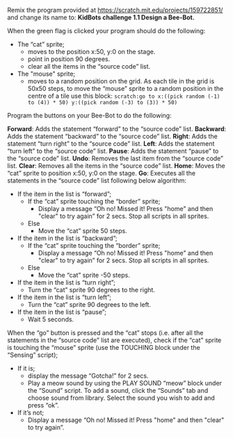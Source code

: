 Remix the program provided at https://scratch.mit.edu/projects/159722851/ and change its name to: **KidBots challenge 1.1 Design a Bee-Bot.**

When the green flag is clicked your program should do the following:

  -   The “cat” sprite;
      +   moves to the position x:50, y:0 on the stage.
      +   point in position 90 degrees.
      +   clear all the items in the “source code” list.
  -   The "mouse" sprite;
      +   moves to a random position on the grid. As each tile in the grid is 50x50 steps, to move the “mouse” sprite to a random position in the centre of a tile use this block: `scratch:go to x:((pick random (-1) to (4)) * 50) y:((pick random (-3) to (3)) * 50)`

Program the buttons on your Bee-Bot to do the following:

**Forward**: Adds the statement “forward” to the “source code” list.
**Backward**: Adds the statement “backward” to the “source code” list.
**Right**: Adds the statement “turn right” to the “source code” list.
**Left**: Adds the statement “turn left” to the “source code” list.
**Pause**: Adds the statement “pause” to the “source code” list.
**Undo**: Removes the last item from the “source code” list.
**Clear**: Removes all the items in the “source code” list.
**Home**: Moves the “cat” sprite to position x:50, y:0 on the stage.
**Go**: Executes all the statements in the “source code” list following below algorithm:

  -   If the item in the list is “forward”;
      +   If the “cat” sprite touching the “border” sprite;
          *   Display a message “Oh no! Missed it! Press "home" and then "clear" to try again” for 2 secs. Stop all scripts in all sprites.
      +   Else
          *   Move the “cat” sprite 50 steps.
  -   If the item in the list is “backward”;
      +   If the “cat” sprite touching the “border” sprite;
          *   Display a message “Oh no! Missed it! Press "home" and then "clear" to try again” for 2 secs. Stop all scripts in all sprites.
      +   Else
          *   Move the “cat” sprite -50 steps.
  -   If the item in the list is “turn right”;
      +   Turn the “cat” sprite 90 degrees to the right.
  -   If the item in the list is “turn left”;
      +   Turn the “cat” sprite 90 degrees to the left.
  -   If the item in the list is “pause”;
      +   Wait 5 seconds.

When the “go” button is pressed and the “cat” stops (i.e. after all the statements in the “source code” list are executed), check if the “cat” sprite is touching the “mouse” sprite (use the TOUCHING block under the “Sensing” script);

  -   If it is;
      +   display the message “Gotcha!” for 2 secs.
      +   Play a meow sound by using the PLAY SOUND “meow” block under the “Sound” script. To add a sound, click the “Sounds” tab and choose sound from library. Select the sound you wish to add and press “ok”.
  -   If it’s not;
      +   Display a message “Oh no! Missed it! Press "home" and then "clear" to try again”.
